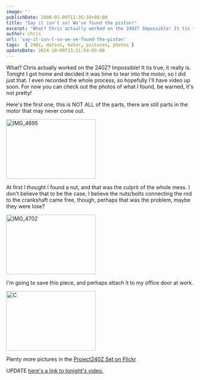 ```yaml
---
image: ''
publishDate: 2008-01-09T11:35:34+00:00
title: "Say it isn't so! We've found the piston!"
excerpt: "What? Chris actually worked on the 240Z? Impossible! It tis true, it really is. Tonight I got home and decided it was time to tear into the motor"
author: chris
url: 'say-it-isn-t-so-we-ve-found-the-piston'
tags:  [ 240z, datsun, motor, pictures, photos ] 
updateDate: 2024-10-09T13:21:54-05:00
---
```


What? Chris actually worked on the 240Z? Impossible! It tis true, it really is. Tonight I got home and decided it was time to tear into the motor, so I did just that. I even recorded the whole process, so hopefully I'll have video up soon. For now you can check out the photos of what I found, be warned, it's not pretty!

Here's the first one, this is NOT ALL of the parts, there are still parts in the motor that may never come out.

<a href="https://www.flickr.com/photos/chammond/2179836912/"><img height="160" alt="IMG_4695" width="240" src="https://farm3.static.flickr.com/2148/2179836912_26989f9a66_m.jpg" /></a>

At first I thought I found a nut, and that was the culprit of the whole mess. I don't believe that to be the case, I believe the nuts/bolts connecting the rod to the crankshaft came free, though, perhaps that was the problem, maybe they were lose?

<a href="https://www.flickr.com/photos/chammond/2179172767/"><img height="160" alt="IMG_4702" width="240" src="https://farm3.static.flickr.com/2373/2179172767_079df13ca4_m.jpg" /></a> 

I'm going to save this piece, and perhaps attach it to my office door at work.

<a href="https://www.flickr.com/photos/chammond/2179174735/"><img height="160" alt="C" width="240" src="https://farm3.static.flickr.com/2326/2179174735_c0f9d241f8_m.jpg" /></a> 

Plenty more pictures in the <a href="https://www.flickr.com/photos/chammond/sets/72157594465585463/">Project240Z Set on Flickr</a>

UPDATE <a href="/in-search-of-a-piston">here's a link to tonight's video.</a>
